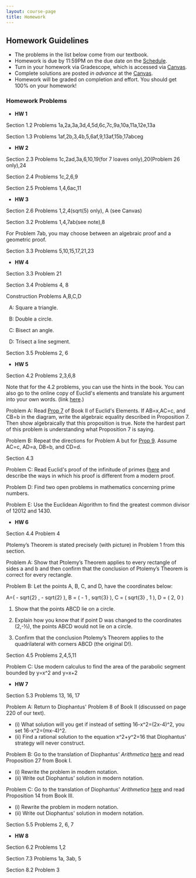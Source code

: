 ```yaml
---
layout: course-page
title: Homework
---
```


## Homework Guidelines

  * The problems in the list below come from our textbook.
  * Homework is due by 11:59PM on the due date on the [Schedule](assets/general/schedule.pdf).  
  * Turn in your homework via Gradescope, which is accessed via [Canvas](https://canvas.alaska.edu).
  * Complete solutions are posted _in advance_ at the [Canvas](https://canvas.alaska.edu). 
  * Homework will be graded on completion and effort.  You should get 100% on your homework!

### Homework Problems

  * **HW 1** 
  >
  Section 1.2 Problems 1a,2a,3a,3d,4,5d,6c,7c,9a,10a,11a,12e,13a
>
Section 1.3 Problems 1af,2b,3,4b,5,6af,9,13af,15b,17abceg
>
  * **HW 2** 
>
Section 2.3 Problems 1c,2ad,3a,6,10,19(for 7 loaves only),20(Problem 26 only),24
>
Section 2.4 Problems 1c,2,6,9
>
Section 2.5 Problems 1,4,6ac,11

 * **HW 3**
>
Section 2.6 Problems 1,2,4(sqrt(5) only), A (see Canvas)
>
Section 3.2 Problems 1,4,7ab(see note),8

For Problem 7ab, you may choose between an algebraic proof and a geometric proof.
>
Section 3.3 Problems 5,10,15,17,21,23

 * **HW 4**
 
 Section 3.3 Problem 21
 
 Section 3.4 Problems 4, 8 
 
 Construction Problems A,B,C,D
 
 &nbsp;&nbsp;A: Square a triangle.
 
 &nbsp;&nbsp;B: Double a circle.
 
 &nbsp;&nbsp;C: Bisect an angle.
 
 &nbsp;&nbsp;D: Trisect a line segment.

 
Section 3.5 Problems 2, 6

* **HW 5**

Section 4.2 Problems 2,3,6,8 

Note that for the 4.2 problems, you can use the hints in the book. You can also go to the online copy of Euclid's elements and translate his argument into your own words. (link [here](http://aleph0.clarku.edu/~djoyce/elements/elements.html).)

Problem A: Read [Prop 7](http://aleph0.clarku.edu/~djoyce/elements/bookII/propII7.html) of Book II of Euclid's Elements. If AB=x,AC=c, and CB=b in the diagram, write the algebraic equality described in Proposition 7. Then show algebraically that this proposition is true. Note the hardest part of this problem is understanding what Proposition 7 is saying.

Problem B: Repeat the directions for Problem A but for [Prop 9](http://aleph0.clarku.edu/~djoyce/elements/bookII/propII9.html). Assume AC=c, AD=a, DB=b, and CD=d.

Section 4.3

Problem C: Read Euclid's proof of the infinitude of primes ([here](http://aleph0.clarku.edu/~djoyce/elements/bookIX/propIX20.html) and describe the ways in which his proof is different from a modern proof.

Problem D: Find two open problems in mathematics concerning prime numbers. 

Problem E: Use the Euclidean Algorithm to find the greatest common divisor of 12012 and 1430.

* **HW 6**

Section 4.4 Problem 4

Ptolemy’s Theorem is stated precisely (with picture) in Problem 1 from this section.

Problem A: Show that Ptolemy’s Theorem applies to every rectangle of sides a and b and then
confirm that the conclusion of Ptolemy’s Theorem is correct for every rectangle.

Problem B: Let the points A, B, C, and D, have the coordinates below:

A=( - sqrt{2} , - sqrt{2} ), B = ( - 1 , sqrt{3} ), C = ( sqrt{3} , 1 ), D = ( 2, 0 )

1. Show that the points ABCD lie on a circle.

2. Explain how you know that if point D was changed to the coordinates (2,-½), the points
ABCD would not lie on a circle.

3. Confirm that the conclusion Ptolemy’s Theorem applies to the quadrilateral with corners
ABCD (the original D!).


Section 4.5 Problems 2,4,5,11

Problem C: Use modern calculus to find the area of the parabolic segment bounded by y=x^2
and y=x+2

* **HW 7** 

Section 5.3 Problems 13, 16, 17

Problem A: Return to Diophantus' Problem 8 of Book II (discussed on page 220 of our text). 
- (i) What solution will you get if instead of setting 16-x^2=(2x-4)^2, you set 16-x^2=(mx-4)^2.
- (ii) Find a rational solution to the equation x^2+y^2=16 that Diophantus' strategy will never construct.

Problem B: Go to the translation of Diophantus' *Arithmetica* [here](https://ia801603.us.archive.org/18/items/diophantusofalex00heatiala/diophantusofalex00heatiala.pdf) and read Proposition 27 from Book I.
- (i) Rewrite the problem in modern notation.
- (ii) Write out Diophantus' solution in modern notation.

Problem C: Go to the translation of Diophantus' *Arithmetica* [here](https://ia801603.us.archive.org/18/items/diophantusofalex00heatiala/diophantusofalex00heatiala.pdf) and read Proposition 14 from Book III.
- (i) Rewrite the problem in modern notation.
- (ii) Write out Diophantus' solution in modern notation.

Section 5.5 Problems 2, 6, 7

* **HW 8**

Section 6.2 Problems 1,2

Section 7.3 Problems 1a, 3ab, 5

Section 8.2 Problem 3  


